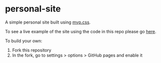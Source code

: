 # personal-site

A simple personal site built using [mvp.css](https://andybrewer.github.io/mvp/).

To see a live example of the site using the code in this repo please go [here](https://rigo93acosta.github.io/blog/).

To build your own:

1. Fork this repository
2. In the fork, go to settings > options > GitHub pages and enable it
